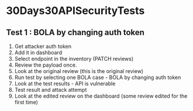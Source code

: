 # 30Days30APISecurityTests

## Test 1 : BOLA by changing auth token

1. Get attacker auth token 
2. Add it in dashboard 
3. Select endpoint in the inventory (PATCH reviews)
4. Review the payload once.
5. Look at the original review (this is the original review)
6. Run test by selecting one BOLA case - BOLA by changing auth token
7. Look at the test results - API is vulnerable
8. Test result and attack attempt
9. Look at the edited review on the dashboard (some review edited for the first time)

